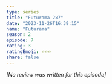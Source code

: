 ```yaml
---
type: series
title: "Futurama 2x7"
date: "2023-11-26T16:39:15"
name: "Futurama"
season: 2
episode: 7
rating: 3
ratingEmoji: ⭐️⭐️⭐️
share: false
---
```


_[No review was written for this episode]_

